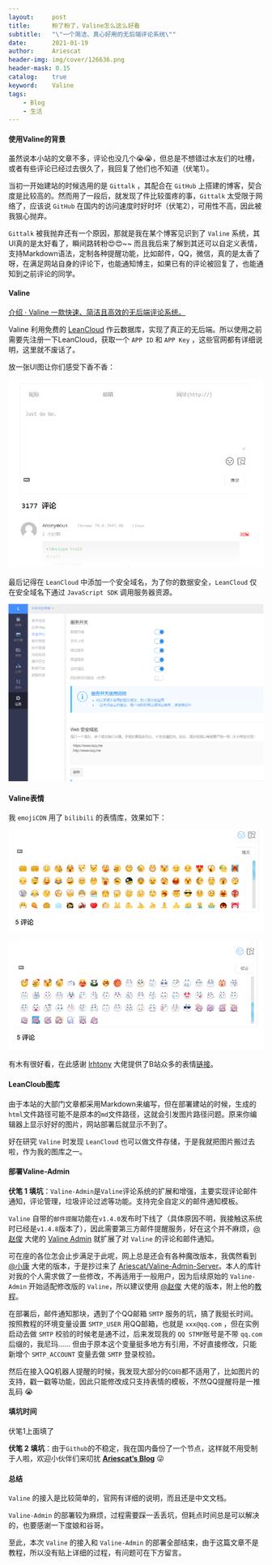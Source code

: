 ```yaml
---
layout:     post
title:      粉了粉了，Valine怎么这么好看
subtitle:   "\"一个简洁、真心好用的无后端评论系统\""
date:       2021-01-19
author:     Ariescat
header-img: img/cover/126636.png
header-mask: 0.15
catalog:    true
keyword:    Valine
tags:
    - Blog
    - 生活
---
```




#### 使用Valine的背景

虽然说本小站的文章不多，评论也没几个😭😭，但总是不想错过水友们的吐槽，或者有些评论已经过去很久了，我回复了他们也不知道（伏笔1）。

当初一开始建站的时候选用的是 `Gittalk` ，其配合在 `GitHub` 上搭建的博客，契合度是比较高的。然而用了一段后，就发现了件比较蛋疼的事，`Gittalk` 太受限于网络了，应该说 `GitHub` 在国内的访问速度时好时坏（伏笔2），可用性不高，因此被我狠心抛弃。

`Gittalk` 被我抛弃还有一个原因，那就是我在某个博客见识到了 `Valine` 系统，其UI真的是太好看了，瞬间路转粉😍😍~~ 而且我后来了解到其还可以自定义表情，支持Markdown语法，定制各种提醒功能，比如邮件，QQ，微信，真的是太香了呀，在满足网站自身的评论下，也能通知博主，如果已有的评论被回复了，也能通知到之前评论的同学。

#### Valine

[介绍 · Valine 一款快速、简洁且高效的无后端评论系统。](https://valine.js.org/)

Valine 利用免费的 [LeanCloud](https://leancloud.cn/) 作云数据库，实现了真正的无后端。所以使用之前需要先注册一下LeanCloud，获取一个 `APP ID` 和 `APP Key` ，这些官网都有详细说明，这里就不废话了。

放一张UI图让你们感受下香不香：

![Valine-UI](/img/post/valine1.png)

最后记得在 `LeanCloud` 中添加一个安全域名，为了你的数据安全，`LeanCloud` 仅在安全域名下通过 `JavaScript SDK` 调用服务器资源。

![安全域名](/img/post/leancloud1.png)



#### Valine表情

我 `emojiCDN` 用了 `bilibili` 的表情库，效果如下：

![表情1](/img/post/valine3.png)

![表情2](/img/post/valine4.png)

有木有很好看，在此感谢 [lrhtony](https://github.com/lrhtony) 大佬提供了B站众多的表情[链接](https://github.com/lrhtony/BiliEmoji)。



#### LeanCloub图库

由于本站的大部门文章都采用Markdown来编写，但在部署建站的时候，生成的`html`文件路径可能不是原本的`md`文件路径，这就会引发图片路径问题。原来你编辑器上显示好好的图片，网站部署后就显示不到了。

好在研究 `Valine` 时发现 `LeanCloud` 也可以做文件存储，于是我就把图片搬过去啦，作为我的图库之一。



#### 部署Valine-Admin

**伏笔 1 填坑**：`Valine-Admin`是`Valine`评论系统的扩展和增强，主要实现评论邮件通知，评论管理，垃圾评论过滤等功能。支持完全自定义的邮件通知模板。

`Valine` 自带的`邮件提醒`功能在`v1.4.0`发布时下线了（具体原因不明，我接触这系统时已经是`v1.4.8`版本了），因此需要第三方邮件提醒服务，好在这个并不麻烦，[@赵俊](https://github.com/zhaojun1998/) 大佬的 [Valine Admin](https://github.com/zhaojun1998/Valine-Admin) 就扩展了对 `Valine` 的评论和邮件通知。

可在座的各位怎会止步满足于此呢，网上总是还会有各种魔改版本，我偶然看到 [@小康](https://www.antmoe.com/posts/2380732b/index.html) 大佬的版本，于是抄过来了 [Ariescat/Valine-Admin-Server](https://github.com/Ariescat/Valine-Admin-Server)。本人的库针对我的个人需求做了一些修改，不再适用于一般用户，因为后续原始的 `Valine-Admin` 开始适配修改版的 `Valine`，所以建议使用 [@赵俊](https://github.com/zhaojun1998/) 大佬的版本，附上他的[教程](http://www.zhaojun.im/hexo-valine-admin/)。

在部署后，邮件通知那块，遇到了个QQ邮箱 `SMTP` 服务的坑，搞了我挺长时间。按照教程的环境变量设置 `SMTP_USER` 用QQ邮箱，也就是 `xxx@qq.com` ，但在实例启动去做 `SMTP` 校验的时候老是通不过，后来发现我的 `QQ STMP`账号是不带 `qq.com`  后缀的，我尼玛...... 但由于原本这个变量挺多地方有引用，不好直接修改，只能新增个 `SMTP_ACCOUNT` 变量去做 `SMTP` 登录校验。

然后在接入QQ机器人提醒的时候，我发现大部分的`CQ码`都不适用了，比如图片的支持，戳一戳等功能，因此只能修改成只支持表情的模板，不然QQ提醒将是一推乱码 😭



#### 填坑时间

伏笔1上面填了

**伏笔 2 填坑**：由于`Github`的不稳定，我在国内备份了一个节点，这样就不用受制于人啦，欢迎小伙伴们来叨扰 [**Ariescat‘s Blog**](http://ariescat.top/) 😜



#### 总结

`Valine` 的接入是比较简单的，官网有详细的说明，而且还是中文文档。

`Valine-Admin` 的部署较为麻烦，过程需要踩一丢丢坑，但耗点时间总是可以解决的，也要感谢一下度娘和谷哥。

至此，本次 `Valine` 的接入和 `Valine-Admin` 的部署全部结束，由于这篇文章不是教程，所以没有贴上详细的过程，有问题可在下方留言。